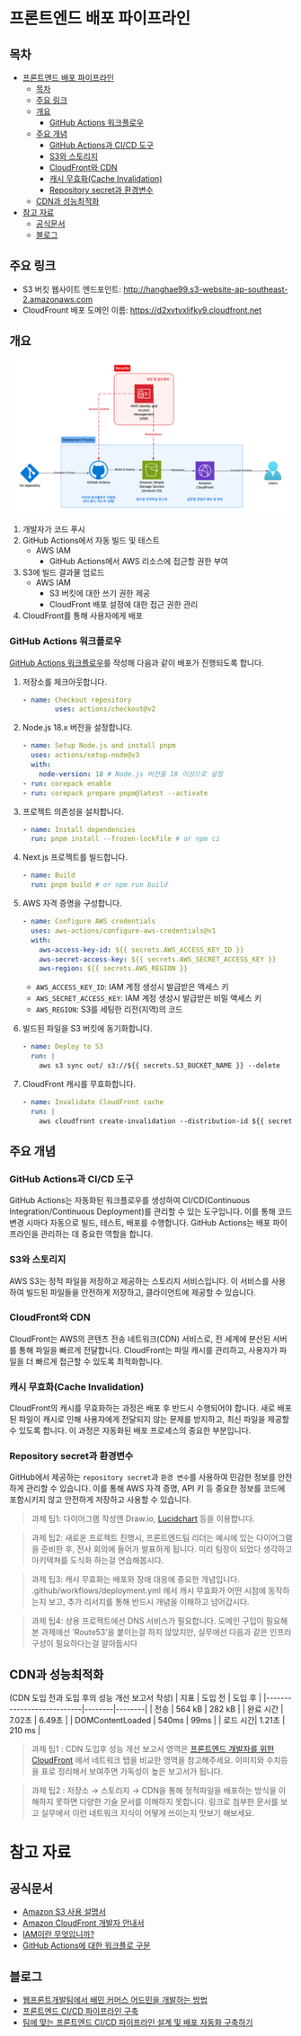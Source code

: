 # 프론트엔드 배포 파이프라인

## 목차

- [프론트엔드 배포 파이프라인](#프론트엔드-배포-파이프라인)
  - [목차](#목차)
  - [주요 링크](#주요-링크)
  - [개요](#개요)
    - [GitHub Actions 워크플로우](#github-actions-워크플로우)
  - [주요 개념](#주요-개념)
    - [GitHub Actions과 CI/CD 도구](#github-actions과-cicd-도구)
    - [S3와 스토리지](#s3와-스토리지)
    - [CloudFront와 CDN](#cloudfront와-cdn)
    - [캐시 무효화(Cache Invalidation)](#캐시-무효화cache-invalidation)
    - [Repository secret과 환경변수](#repository-secret과-환경변수)
  - [CDN과 성능최적화](#cdn과-성능최적화)
- [참고 자료](#참고-자료)
  - [공식문서](#공식문서)
  - [블로그](#블로그)

## 주요 링크

- S3 버킷 웹사이트 엔드포인트: http://hanghae99.s3-website-ap-southeast-2.amazonaws.com
- CloudFrount 배포 도메인 이름: https://d2xvtvxlifkv9.cloudfront.net

## 개요

<img src="/public/diagram.png" />

1. 개발자가 코드 푸시
2. GitHub Actions에서 자동 빌드 및 테스트
   - AWS IAM
     - GitHub Actions에서 AWS 리소스에 접근할 권한 부여
3. S3에 빌드 결과물 업로드
   - AWS IAM
     - S3 버킷에 대한 쓰기 권한 제공
     - CloudFront 배포 설정에 대한 접근 권한 관리
4. CloudFront를 통해 사용자에게 배포

### GitHub Actions 워크플로우

[GitHub Actions 워크플로우](https://docs.github.com/ko/actions/writing-workflows/quickstart)를 작성해 다음과 같이 배포가 진행되도록 합니다.

1. 저장소를 체크아웃합니다.

   ```yaml
   - name: Checkout repository
           uses: actions/checkout@v2
   ```

2. Node.js 18.x 버전을 설정합니다.

   ```yaml
   - name: Setup Node.js and install pnpm
     uses: actions/setup-node@v3
     with:
       node-version: 18 # Node.js 버전을 18 이상으로 설정
   - run: corepack enable
   - run: corepack prepare pnpm@latest --activate
   ```

3. 프로젝트 의존성을 설치합니다.

   ```yaml
   - name: Install dependencies
     run: pnpm install --frozen-lockfile # or npm ci
   ```

4. Next.js 프로젝트를 빌드합니다.

   ```yaml
   - name: Build
     run: pnpm build # or npm run build
   ```

5. AWS 자격 증명을 구성합니다.

   ```yaml
   - name: Configure AWS credentials
     uses: aws-actions/configure-aws-credentials@v1
     with:
       aws-access-key-id: ${{ secrets.AWS_ACCESS_KEY_ID }}
       aws-secret-access-key: ${{ secrets.AWS_SECRET_ACCESS_KEY }}
       aws-region: ${{ secrets.AWS_REGION }}
   ```

   - `AWS_ACCESS_KEY_ID`: IAM 계정 생성시 발급받은 액세스 키
   - `AWS_SECRET_ACCESS_KEY`: IAM 계정 생성시 발급받은 비밀 액세스 키
   - `AWS_REGION`: S3를 세팅한 리전(지역)의 코드

6. 빌드된 파일을 S3 버킷에 동기화합니다.

   ```yaml
   - name: Deploy to S3
     run: |
       aws s3 sync out/ s3://${{ secrets.S3_BUCKET_NAME }} --delete
   ```

7. CloudFront 캐시를 무효화합니다.

   ```yaml
   - name: Invalidate CloudFront cache
     run: |
       aws cloudfront create-invalidation --distribution-id ${{ secrets.CLOUDFRONT_DISTRIBUTION_ID }} --paths "/*"
   ```

## 주요 개념

### GitHub Actions과 CI/CD 도구

GitHub Actions는 자동화된 워크플로우를 생성하여 CI/CD(Continuous Integration/Continuous Deployment)를 관리할 수 있는 도구입니다.
이를 통해 코드 변경 시마다 자동으로 빌드, 테스트, 배포를 수행합니다.
GitHub Actions는 배포 파이프라인을 관리하는 데 중요한 역할을 합니다.

### S3와 스토리지

AWS S3는 정적 파일을 저장하고 제공하는 스토리지 서비스입니다.
이 서비스를 사용하여 빌드된 파일들을 안전하게 저장하고, 클라이언트에 제공할 수 있습니다.

### CloudFront와 CDN

CloudFront는 AWS의 콘텐츠 전송 네트워크(CDN) 서비스로, 전 세계에 분산된 서버를 통해 파일을 빠르게 전달합니다.
CloudFront는 파일 캐시를 관리하고, 사용자가 파일을 더 빠르게 접근할 수 있도록 최적화합니다.

### 캐시 무효화(Cache Invalidation)

CloudFront의 캐시를 무효화하는 과정은 배포 후 반드시 수행되어야 합니다.
새로 배포된 파일이 캐시로 인해 사용자에게 전달되지 않는 문제를 방지하고, 최신 파일을 제공할 수 있도록 합니다.
이 과정은 자동화된 배포 프로세스의 중요한 부분입니다.

### Repository secret과 환경변수

GitHub에서 제공하는 `repository secret`과 `환경 변수`를 사용하여 민감한 정보를 안전하게 관리할 수 있습니다.
이를 통해 AWS 자격 증명, API 키 등 중요한 정보를 코드에 포함시키지 않고 안전하게 저장하고 사용할 수 있습니다.

> 과제 팁1: 다이어그램 작성엔 Draw.io, [Lucidchart](https://lucid.app/documents#/documents?folder_id=home) 등을 이용합니다.

> 과제 팁2: 새로운 프로젝트 진행시, 프론트엔드팀 리더는 예시에 있는 다이어그램을 준비한 후, 전사 회의에 들어가 발표하게 됩니다. 미리 팀장이 되었다 생각하고 아키텍쳐를 도식화 하는걸 연습해봅시다.

> 과제 팁3: 캐시 무효화는 배포와 장애 대응에 중요한 개념입니다. .github/workflows/deployment.yml 에서 캐시 무효화가 어떤 시점에 동작하는지 보고, 추가 리서치를 통해 반드시 개념을 이해하고 넘어갑시다.

> 과제 팁4: 상용 프로젝트에선 DNS 서비스가 필요합니다. 도메인 구입이 필요해 본 과제에선 ‘Route53’을 붙이는걸 하지 않았지만, 실무에선 다음과 같은 인프라 구성이 필요하다는걸 알아둡시다

## CDN과 성능최적화

(CDN 도입 전과 도입 후의 성능 개선 보고서 작성)
| 지표 | 도입 전 | 도입 후 |
|---------------------------|--------|--------|
| 전송 | 564 kB | 282 kB |
| 완료 시간 | 7.02초 | 6.49초 |
| DOMContentLoaded | 540ms | 99ms |
| 로드 시간| 1.21초 | 210 ms |

> 과제 팁1 : CDN 도입후 성능 개선 보고서 영역은 [프론트엔드 개발자를 위한 CloudFront](https://sprout-log-68d.notion.site/CloudFront-2c0653cb130f42b2b21078389511cca2) 에서 네트워크 탭을 비교한 영역을 참고해주세요. 이미지와 수치등을 표로 정리해서 보여주면 가독성이 높은 보고서가 됩니다.

> 과제 팁2 : 저장소 → 스토리지 → CDN을 통해 정적파일을 배포하는 방식을 이해하지 못하면 다양한 기술 문서를 이해하지 못합니다. 링크로 첨부한 문서를 보고 실무에서 이런 네트워크 지식이 어떻게 쓰이는지 맛보기 해보세요.

# 참고 자료

## 공식문서

- [Amazon S3 사용 설명서](https://docs.aws.amazon.com/AmazonS3/latest/userguide/Welcome.html)
- [Amazon CloudFront 개발자 안내서](https://docs.aws.amazon.com/AmazonCloudFront/latest/DeveloperGuide/Introduction.html)
- [IAM이란 무엇입니까?](https://docs.aws.amazon.com/ko_kr/IAM/latest/UserGuide/introduction.html)
- [GitHub Actions에 대한 워크플로 구문](https://docs.github.com/ko/actions/writing-workflows/workflow-syntax-for-github-actions#about-yaml-syntax-for-workflows)

## 블로그

- [웹프론트개발팀에서 배민 커머스 어드민을 개발하는 방법](https://techblog.woowahan.com/15084/)
- [프론트엔드 CI/CD 파이프라인 구축](https://velog.io/@taegon1998/%ED%94%84%EB%A1%A0%ED%8A%B8%EC%97%94%EB%93%9C-CICD-%ED%8C%8C%EC%9D%B4%ED%94%84%EB%9D%BC%EC%9D%B8-%EA%B5%AC%EC%B6%95)
- [팀에 맞는 프론트엔드 CI/CD 파이프라인 설계 및 배포 자동화 구축하기](https://medium.com/@dlxotjde_87064/%ED%94%84%EB%A1%A0%ED%8A%B8%EC%97%94%EB%93%9C-ci-cd-%ED%8C%8C%EC%9D%B4%ED%94%84%EB%9D%BC%EC%9D%B8-%EC%84%A4%EA%B3%84-%EB%B0%8F-%EB%B0%B0%ED%8F%AC-%EC%9E%90%EB%8F%99%ED%99%94-c84c973ce45d)
